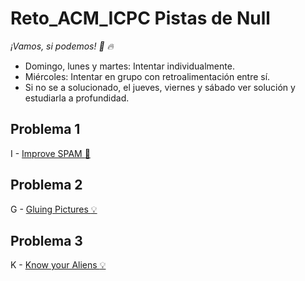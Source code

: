 # Reto_ACM_ICPC Pistas de Null 
_¡Vamos, si podemos! :muscle: :fire:_
* Domingo, lunes y martes: Intentar individualmente.
* Miércoles: Intentar en grupo con retroalimentación entre sí.
* Si no se a solucionado, el jueves, viernes y sábado ver solución y estudiarla a profundidad.
## Problema 1
I - [Improve SPAM :balloon:](https://matcomgrader.com/problem/9643/improve-spam/)
## Problema 2
G - [Gluing Pictures :bulb:](https://matcomgrader.com/problem/9641/gluing-pictures/)
## Problema 3 
K - [Know your Aliens :bulb:](https://matcomgrader.com/problem/9645/know-your-aliens/)

